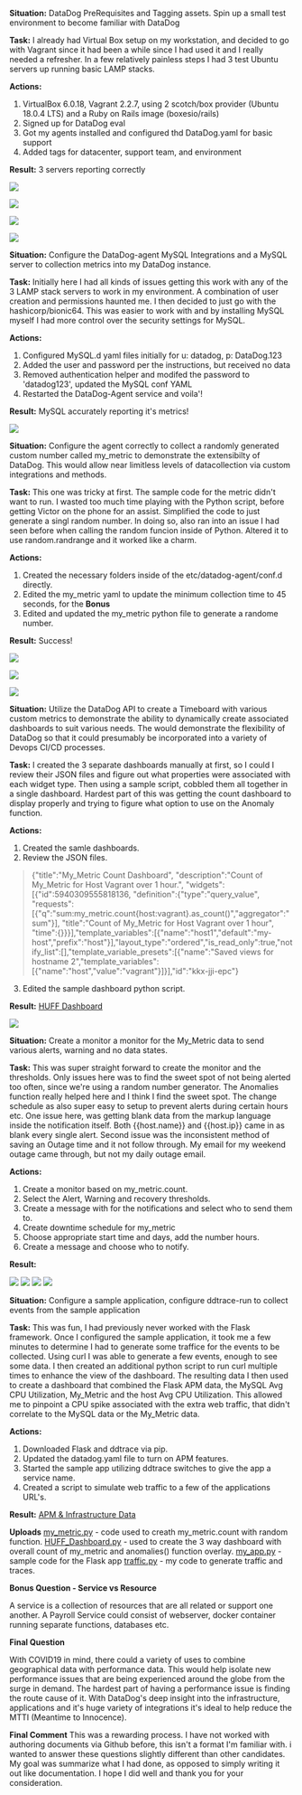 **Situation:** DataDog PreRequisites and Tagging assets.  Spin up a small test environment to become familiar with DataDog

**Task:**  I already had Virtual Box setup on my workstation, and decided to go with Vagrant since it had been a while since I had used it and I really needed a refresher. In a few relatively painless steps I had 3 test Ubuntu servers up running basic LAMP stacks.

**Actions:**
1. VirtualBox 6.0.18, Vagrant 2.2.7, using 2 scotch/box provider (Ubuntu 18.0.4 LTS) and a Ruby on Rails image (boxesio/rails)
2. Signed up for DataDog eval
3. Got my agents installed and configured thd DataDog.yaml for basic support
4. Added tags for datacenter, support team, and environment
  
**Result:** 3 servers reporting correctly
  
  ![](images/1_agent_configured.png?raw=true)
  
  ![](images/2_vagrant.png?raw=true)
  
  ![](images/tags.png?raw=true)
  
  ![](images/3_reporting.png?raw=true)
  

**Situation:** Configure the DataDog-agent MySQL Integrations and a MySQL server to collection metrics into my DataDog instance.
    
**Task:**  Initially here I had all kinds of issues getting this work with any of the 3 LAMP stack servers to work in my environment. A combination of user creation and permissions haunted me.  I then decided to just go with the hashicorp/bionic64.  This was easier to work with and by installing MySQL myself I had more control over the security settings for MySQL. 
  
**Actions:** 
1. Configured MySQL.d yaml files initially for u: datadog, p: DataDog.123
2. Added the user and password per the instructions, but received no data
3. Removed authentication helper and modifed the password to 'datadog123', updated the MySQL conf YAML
4. Restarted the DataDog-Agent service and voila'!

**Result:** MySQL accurately reporting it's metrics!
  
  ![](images/mysql.png?raw=true)
   
**Situation:** Configure the agent correctly to collect a randomly generated custom number called my_metric to demonstrate the extensibilty of DataDog.  This would allow near limitless levels of datacollection via custom integrations and methods.
  
**Task:** This one was tricky at first.  The sample code for the metric didn't want to run. I wasted too much time playing with the Python script, before getting Victor on the phone for an assist.  Simplified the code to just generate a singl random number.  In doing so, also ran into an issue I had seen before when calling the random funcion inside of Python.  Altered it to use random.randrange and it worked like a charm.
  
**Actions:** 
1. Created the necessary folders inside of the etc/datadog-agent/conf.d directly.
2. Edited the my_metric yaml to update the minimum collection time to 45 seconds, for the **Bonus**
3. Edited and updated the my_metric python file to generate a randome number.
      
**Result:**  Success!

![](images/my_metric_yaml.png?raw=true)

![](images/my_metric_py.png?raw=true)

![](images/my_metric_dash.png?raw=true)

**Situation:** Utilize the DataDog API to create a Timeboard with various custom metrics to demonstrate the ability to dynamically create associated dashboards to suit various needs.  The would demonstrate the flexibility of DataDog so that it could presumably be incorporated into a variety of Devops CI/CD processes.
  
**Task:** I created the 3 separate dashboards manually at first, so I could I review their JSON files and figure out what properties were associated with each widget type.  Then using a sample script, cobbled them all together in a single dashboard.  Hardest part of this was getting the count dashboard to display properly and trying to figure what option to use on the Anomaly function.
  
**Actions:**
1. Created the samle dashboards.
2. Review the JSON files.

>  {"title":"My_Metric Count Dashboard",
>    "description":"Count of My_Metric for Host Vagrant over 1 hour.",
>    "widgets":[{"id":5940309555818136,
>      "definition":{"type":"query_value",
>        "requests":[{"q":"sum:my_metric.count{host:vagrant}.as_count()","aggregator":"sum"}],
>        "title":"Count of My_Metric for Host Vagrant over 1 hour",
>        "time":{}}}],"template_variables":[{"name":"host1","default":"my-host","prefix":"host"}],"layout_type":"ordered","is_read_only":true,"notify_list":[],"template_variable_presets":[{"name":"Saved views for hostname 2","template_variables":[{"name":"host","value":"vagrant"}]}],"id":"kkx-jji-epc"}

3. Edited the sample dashboard python script.  
  
**Result:**
[HUFF Dashboard](https://p.datadoghq.com/sb/yyrx13dzpf1dw1jc-d51f453cf2747def49654923118f558f)

![](images/huff_dashboard.png?raw=true)


**Situation:** Create a monitor a monitor for the My_Metric data to send various alerts, warning and no data states.
  
**Task:** This was super straight forward to create the monitor and the thresholds.  Only issues here was to find the sweet spot of not being alerted too often, since we're using a random number generator.  The Anomalies function really helped here and I think I find the sweet spot.  The change schedule as also super easy to setup to prevent alerts during certain hours etc.  One issue here, was getting blank data from the markup language inside the notification itself.  Both {{host.name}} and {{host.ip}} came in as blank every single alert.  Second issue was the inconsistent method of saving an Outage time and it not follow through.  My email for my weekend outage came through, but not my daily outage email.
  
**Actions:**
1. Create a monitor based on my_metric.count.
2. Select the Alert, Warning and recovery thresholds.
3. Create a message with for the notifications and select who to send them to.
4. Create downtime schedule for my_metric
5. Choose appropriate start time and days, add the number hours.
6. Create a message and choose who to notify.

**Result:**

 ![](images/monitor.png?raw=true)
 ![](images/downtime.png?raw=true)
 ![](images/downtime2.png?raw=true)
 ![](images/downtime3.png?raw=true)
 
**Situation:** Configure a sample application, configure ddtrace-run to collect events from the sample application
   
**Task:** This was fun, I had previously never worked with the Flask framework.  Once I configured the sample application, it took me a few minutes to determine I had to generate some traffice for the events to be collected.  Using curl I was able to generate a few events, enough to see some data.  I then created an additional python script to run curl multiple times to enhance the view of the dashboard.  The resulting data I then used to create a dashboard that combined the Flask APM data, the MySQL Avg CPU Utilization, My_Metric and the host Avg CPU Utilization.  This allowed me to pinpoint a CPU spike associated with the extra web traffic, that didn't correlate to the MySQL data or the My_Metric data.  

**Actions:**
1. Downloaded Flask and ddtrace via pip.
2. Updated the datadog.yaml file to turn on APM features.
3. Started the sample app utilizing ddtrace switches to give the app a service name.
4. Created a script to simulate web traffic to a few of the applications URL's.
   
**Result:**
   [APM & Infrastructure Data](https://p.datadoghq.com/sb/yyrx13dzpf1dw1jc-906cb376b4647f81b0e0b1c6885c9f56)
      
**Uploads**
[my_metric.py](/scripts/my_metric.py) - code used to creath my_metric.count with random function.
[HUFF_Dashboard.py](/scripts/HUFF_Dashboard.py) - used to create the 3 way dashboard with overall count of my_metric and anomalies() function overlay.
[my_app.py](/scripts/my_app.py) - sample code for the Flask app
[traffic.py](/scripts/traffic.py) - my code to generate traffic and traces.

**Bonus Question - Service vs Resource**
  
  A service is a collection of resources that are all related or support one another.  A Payroll Service could consist of webserver, docker container running separate functions, databases etc.
  
**Final Question**
  
  With COVID19 in mind, there could a variety of uses to combine geographical data with performance data.  This would help isolate new performance issues that are being experienced around the globe from the surge in demand.  The hardest part of having a performance issue is finding the route cause of it.  With DataDog's deep insight into the infrastructure, applications and it's huge variety of integrations it's ideal to help reduce the MTTI (Meantime to Innocence).
   
**Final Comment**
    This was a rewarding process.  I have not worked with authoring documents via Github before, this isn't a format I'm familiar with.  i wanted to answer these questions slightly different than other candidates.  My goal was summarize what I had done, as opposed to simply writing it out like documentation.  I hope I did well and thank you for your consideration.
